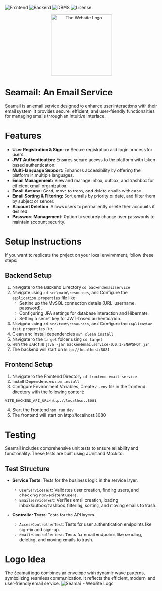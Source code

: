 ![Frontend](https://img.shields.io/badge/Frontend-React.js%20-blue.svg)
![Backend](https://img.shields.io/badge/Backend-SpringBoot%20-green.svg)
![DBMS](https://img.shields.io/badge/DBMS-MySQL%20-orange.svg)
![License](https://img.shields.io/badge/License-GPL&ndash;3.0%20-yellow.svg)

<div align="center">
  <img src="https://github.com/user-attachments/assets/3438953d-9596-41fd-9570-2c0ec3713657" alt="The Website Logo" width="200" />
</div>

# Seamail: An Email Service
Seamail is an email service designed to enhance user interactions with their email system. It provides secure, efficient, and user-friendly functionalities for managing emails through an intuitive interface.


# Features
- **User Registration & Sign-in:** Secure registration and login process for users.
- **JWT Authentication:** Ensures secure access to the platform with token-based authentication.
- **Multi-language Support:** Enhances accessibility by offering the platform in multiple languages.
- **Email Management:** View and manage inbox, outbox, and trashbox for efficient email organization.
- **Email Actions:** Send, move to trash, and delete emails with ease.
- **Email Sorting & Filtering:** Sort emails by priority or date, and filter them by subject or sender.
- **Account Deletion:** Allows users to permanently delete their accounts if desired.
- **Password Management:** Option to securely change user passwords to maintain account security.


# Setup Instructions
If you want to replicate the project on your local environment, follow these steps:

## Backend Setup
1. Navigate to the Backend Directory 
```cd backendemailservice```
2. Navigate using `cd src\main\resources`, and Configure the `application.properties` file like:
   - Setting up the MySQL connection details (URL, username, password).
   - Configuring JPA settings for database interaction and Hibernate.
   - Setting a secret key for JWT-based authentication.
3. Navigate using `cd src\test\resources`, and Configure the `application-test.properties` file.
4. Clean and Install dependencies
```mvn clean install```
5. Navigate to the `target` folder using ```cd target```
6. Run the JAR file ```java -jar backendemailservice-0.0.1-SNAPSHOT.jar```
7. The backend will start on ```http://localhost:8081```

## Frontend Setup
1. Navigate to the Frontend Directory
``` cd frontend-email-service ```
2. Install Dependencies
``` npm install ```
3. Configure Environment Variables, 
Create a ```.env``` file in the frontend directory with the following content:
```
VITE_BACKEND_API_URL=http://localhost:8081
```
4. Start the Frontend
``` npm run dev ```
5. The frontend will start on http://localhost:8080


# Testing
Seamail includes comprehensive unit tests to ensure reliability and functionality. These tests are built using JUnit and Mockito.

## Test Structure
- **Service Tests**: Tests for the business logic in the service layer.
  - `UserServiceTest`: Validates user creation, finding users, and checking non-existent users.
  - `EmailServiceTest`: Verifies email creation, loading inbox/outbox/trashbox, filtering, sorting, and moving emails to trash.

- **Controller Tests**: Tests for the API layers.
  - `AccessControllerTest`: Tests for user authentication endpoints like sign-in and sign-up.
  - `EmailsControllerTest`: Tests for email endpoints like sending, deleting, and moving emails to trash.


# Logo Idea
The Seamail logo combines an envelope with dynamic wave patterns, symbolizing seamless communication. It reflects the efficient, modern, and user-friendly email service.
![Seamail - Website Logo](https://github.com/user-attachments/assets/c791622c-62a6-4ac0-95da-13996c60020f)
